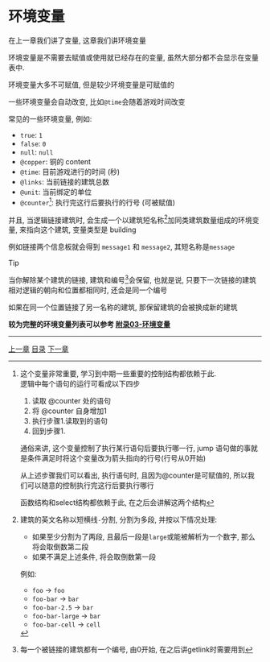 # 环境变量
在上一章我们讲了变量, 这章我们讲环境变量

环境变量是不需要去赋值或使用就已经存在的变量, 虽然大部分都不会显示在变量表中.

环境变量大多不可赋值, 但是较少环境变量是可赋值的

一些环境变量会自动改变, 比如`@time`会随着游戏时间改变

常见的一些环境变量, 例如:

- `true`: `1`
- `false`: `0`
- `null`: `null`
- `@copper`: 铜的 content
- `@time`: 目前游戏进行的时间 (秒)
- `@links`: 当前链接的建筑总数
- `@unit`: 当前绑定的单位
- `@counter`[^1]: 执行完这行后要执行的行号 (可被赋值)

并且, 当逻辑链接建筑时, 会生成一个以建筑短名称[^3]加同类建筑数量组成的环境变量,
来指向这个建筑, 变量类型是 building

例如链接两个信息板就会得到 `message1` 和 `message2`, 其短名称是`message`

> [!TIP]
> 当你解除某个建筑的链接, 建筑和编号[^2]会保留, 也就是说,
> 只要下一次链接的建筑相对逻辑的朝向和位置都相同时, 还会是同一个编号
>
> 如果在同一个位置链接了另一名称的建筑, 那保留建筑的会被换成新的建筑

**较为完整的环境变量列表可以参考 [附录03-环境变量](./appendix-03-env-vars.md)**


[^1]: 这个变量非常重要, 学习到中期一些重要的控制结构都依赖于此.\
      逻辑中每个语句的运行可看成以下四步

      1. 读取 @counter 处的语句
      2. 将 @counter 自身增加1
      3. 执行步骤1.读取到的语句
      4. 回到步骤1.

      通俗来讲, 这个变量控制了执行某行语句后要执行哪一行,
      jump 语句做的事就是条件满足时将这个变量改为箭头指向的行号(行号从0开始)

      从上述步骤我们可以看出, 执行语句时, 且因为@counter是可赋值的,
      所以我们可以随意的控制执行完这行后要执行哪行

      函数结构和select结构都依赖于此, 在之后会讲解这两个结构

[^2]: 每一个被链接的建筑都有一个编号, 由0开始, 在之后讲getlink时需要用到

[^3]: 建筑的英文名称以短横线`-`分割, 分割为多段, 并按以下情况处理:

      - 如果至少分割为了两段, 且最后一段是`large`或能被解析为一个数字,
        那么将会取倒数第二段
      - 如果不满足上述条件, 将会取倒数第一段

      例如:
      - `foo` -> `foo`
      - `foo-bar` -> `bar`
      - `foo-bar-2.5` -> `bar`
      - `foo-bar-large` -> `bar`
      - `foo-bar-cell` -> `cell`


---
[上一章](./05-jump.md)
[目录](./README.md)
[下一章](./07-print-and-draw.md)
